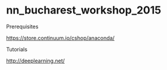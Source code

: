 # nn_bucharest_workshop_2015

Prerequisites

https://store.continuum.io/cshop/anaconda/

Tutorials

http://deeplearning.net/


